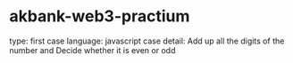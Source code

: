 # akbank-web3-practium
type: first case
language: javascript
case detail: Add up all the digits of the number and Decide whether it is even or odd
